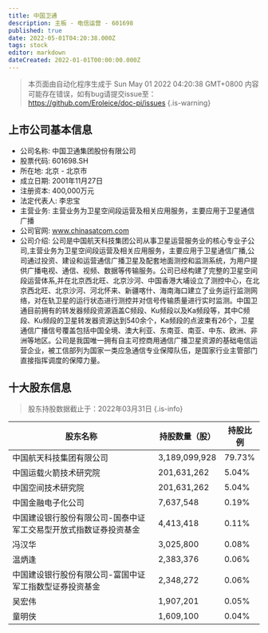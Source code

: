 ```yaml
---
title: 中国卫通
description: 主板 - 电信运营 - 601698
published: true
date: 2022-05-01T04:20:38.000Z
tags: stock
editor: markdown
dateCreated: 2022-01-01T00:00:00.000Z
---
```


> 本页面由自动化程序生成于 Sun May 01 2022 04:20:38 GMT+0800
> 内容可能存在错误，如有bug请提交issue至：https://github.com/Eroleice/doc-pi/issues
{.is-warning}

## 上市公司基本信息
- 公司名称: 中国卫通集团股份有限公司
- 股票代码: 601698.SH
- 所在地: 北京 - 北京市
- 成立日期: 2001年11月27日
- 注册资本: 400,000万元
- 法定代表人: 李忠宝
- 主营业务: 主营业务为卫星空间段运营及相关应用服务，主要应用于卫星通信广播
- 公司官网: www.chinasatcom.com
- 公司介绍: 公司是中国航天科技集团公司从事卫星运营服务业的核心专业子公司,主营业务为卫星空间段运营及相关应用服务，主要应用于卫星通信广播,公司通过投资、建设和运营通信广播卫星及配套地面测控和监测系统，为用户提供广播电视、通信、视频、数据等传输服务。公司已经构建了完整的卫星空间段运营体系,并在北京西北旺、北京沙河、中国香港大埔设立了测控中心，在北京西北旺、北京沙河、河北怀来、新疆喀什、海南海口建立了业务运行监测网络，对在轨卫星的运行状态进行测控并对信号传输质量进行实时监测。中国卫通目前拥有的转发器频段资源涵盖C频段、Ku频段以及Ka频段等，其中C频段、Ku频段的卫星转发器资源达到540余个，Ka频段的点波束有26个，卫星通信广播信号覆盖包括中国全境、澳大利亚、东南亚、南亚、中东、欧洲、非洲等地区。公司是我国唯一拥有自主可控商用通信广播卫星资源的基础电信运营企业，被工信部列为国家一类应急通信专业保障队伍，是国家行业主管部门直接指挥调度的保障力量。


## 十大股东信息
> 股东持股数据截止于：2022年03月31日
{.is-info}

| 股东名称 | 持股数量（股） | 持股比例 |
| --- | --- | --- |
| 中国航天科技集团有限公司 | 3,189,099,928 | 79.73% |
| 中国运载火箭技术研究院 | 201,631,262 | 5.04% |
| 中国空间技术研究院 | 201,631,262 | 5.04% |
| 中国金融电子化公司 | 7,637,548 | 0.19% |
| 中国建设银行股份有限公司-国泰中证军工交易型开放式指数证券投资基金 | 4,413,418 | 0.11% |
| 冯汉华 | 3,025,800 | 0.08% |
| 温炳逢 | 2,383,376 | 0.06% |
| 中国建设银行股份有限公司-富国中证军工指数型证券投资基金 | 2,348,272 | 0.06% |
| 吴宏伟 | 1,907,201 | 0.05% |
| 童明侠 | 1,609,100 | 0.04% |




